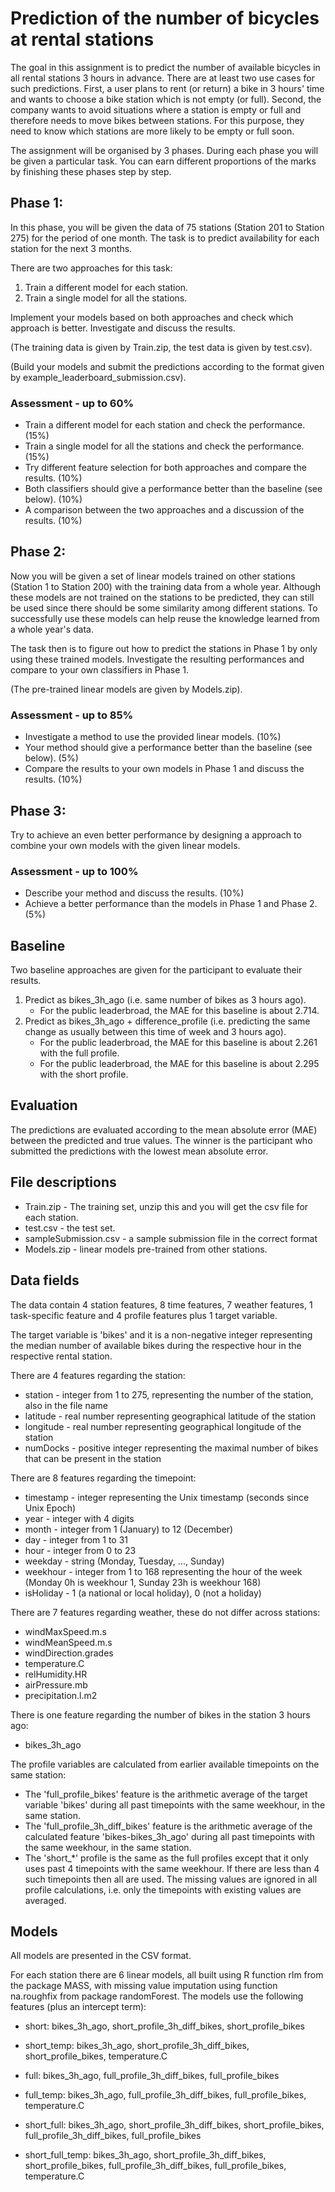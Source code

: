 # Prediction of the number of bicycles at rental stations
The goal in this assignment is to predict the number of available bicycles in
all rental stations 3 hours in advance. There are at least two use cases for
such predictions. First, a user plans to rent (or return) a bike in 3 hours'
time and wants to choose a bike station which is not empty (or full). Second,
the company wants to avoid situations where a station is empty or full and therefore
needs to move bikes between stations. For this purpose, they need to know which stations
are more likely to be empty or full soon.

The assignment will be organised by 3 phases. During each phase you will be given
a particular task. You can earn different proportions of the marks by finishing
these phases step by step.

## Phase 1:
In this phase, you will be given the data of 75 stations (Station 201 to Station 275)
for the period of one month. The task is to predict availability for each station for the next 3 months.

There are two approaches for this task:

1. Train a different model for each station.
2. Train a single model for all the stations.

Implement your models based on both approaches and check which approach is better. Investigate and discuss the results.

(The training data is given by Train.zip, the test data is given by test.csv).

(Build your models and submit the predictions according to the format given by example_leaderboard_submission.csv).

### Assessment - up to 60%
- Train a different model for each station and check the performance. (15%)
- Train a single model for all the stations and check the performance. (15%)
- Try different feature selection for both approaches and compare the results. (10%)
- Both classifiers should give a performance better than the baseline (see below). (10%)
- A comparison between the two approaches and a discussion of the results. (10%)

## Phase 2:
Now you will be given a set of linear models trained on other stations (Station 1 to Station 200) with the training data from a whole year. Although these models are not trained on the stations to be predicted, they can still be used since there should be some similarity among different stations. To successfully use these models can help reuse the knowledge learned from a whole year's data.

The task then is to figure out how to predict the stations in Phase 1 by only using these trained models. Investigate the resulting performances and compare to your own classifiers in Phase 1.

(The pre-trained linear models are given by Models.zip).

### Assessment - up to 85%
- Investigate a method to use the provided linear models. (10%)
- Your method should give a performance better than the baseline (see below). (5%)
- Compare the results to your own models in Phase 1 and discuss the results. (10%)

## Phase 3:
Try to achieve an even better performance by designing a approach to combine your own models with the given linear models.

### Assessment - up to 100%
- Describe your method and discuss the results. (10%)
- Achieve a better performance than the models in Phase 1 and Phase 2. (5%)

## Baseline
Two baseline approaches are given for the participant to evaluate their results.

1. Predict as bikes_3h_ago (i.e. same number of bikes as 3 hours ago).
    * For the public leaderbroad, the MAE for this baseline is about 2.714.
2. Predict as bikes_3h_ago + difference_profile (i.e. predicting the same change as usually between this time of week and 3 hours ago).
    * For the public leaderbroad, the MAE for this baseline is about 2.261 with the full profile.
    * For the public leaderbroad, the MAE for this baseline is about 2.295 with the short profile.

## Evaluation

The predictions are evaluated according to the mean absolute error (MAE) between the predicted and true values. The winner is the participant who submitted the predictions with the lowest mean absolute error.

## File descriptions

* Train.zip - The training set, unzip this and you will get the csv file for each station.
* test.csv - the test set.
* sampleSubmission.csv - a sample submission file in the correct format
* Models.zip - linear models pre-trained from other stations.

## Data fields

The data contain 4 station features, 8 time features, 7 weather features, 1 task-specific feature and 4 profile features plus 1 target variable.

The target variable is 'bikes' and it is a non-negative integer representing the median number of available bikes during the respective hour in the respective rental station.

There are 4 features regarding the station:

* station - integer from 1 to 275, representing the number of the station, also in the file name
* latitude - real number representing geographical latitude of the station
* longitude - real number representing geographical longitude of the station
* numDocks - positive integer representing the maximal number of bikes that can be present in the station

There are 8 features regarding the timepoint:

* timestamp - integer representing the Unix timestamp (seconds since Unix Epoch)
* year - integer with 4 digits
* month - integer from 1 (January) to 12 (December)
* day - integer from 1 to 31
* hour - integer from 0 to 23
* weekday - string (Monday, Tuesday, ..., Sunday)
* weekhour - integer from 1 to 168 representing the hour of the week (Monday 0h is weekhour 1, Sunday 23h is weekhour 168)
* isHoliday - 1 (a national or local holiday), 0 (not a holiday)

There are 7 features regarding weather, these do not differ across stations:

* windMaxSpeed.m.s
* windMeanSpeed.m.s
* windDirection.grades
* temperature.C
* relHumidity.HR
* airPressure.mb
* precipitation.l.m2

There is one feature regarding the number of bikes in the station 3 hours ago:

* bikes_3h_ago

The profile variables are calculated from earlier available timepoints on the same station:

* The 'full_profile_bikes' feature is the arithmetic average of the target variable 'bikes' during all past timepoints with the same weekhour, in the same station.
* The 'full_profile_3h_diff_bikes' feature is the arithmetic average of the calculated feature 'bikes-bikes_3h_ago' during all past timepoints with the same weekhour,
in the same station.
* The 'short_*' profile is the same as the full profiles except that it only uses past 4 timepoints with the same weekhour. If there are less than 4 such timepoints then all are used. The missing values are ignored in all profile calculations, i.e. only the timepoints with existing values are averaged.

## Models

All models are presented in the CSV format.

For each station there are 6 linear models, all built using R function rlm from the package MASS, with missing value imputation using function na.roughfix from
package randomForest. The models use the following features (plus an intercept term):

* short: bikes_3h_ago, short_profile_3h_diff_bikes, short_profile_bikes

* short_temp: bikes_3h_ago, short_profile_3h_diff_bikes, short_profile_bikes, temperature.C

* full: bikes_3h_ago, full_profile_3h_diff_bikes, full_profile_bikes

* full_temp: bikes_3h_ago, full_profile_3h_diff_bikes, full_profile_bikes, temperature.C

* short_full: bikes_3h_ago, short_profile_3h_diff_bikes, short_profile_bikes, full_profile_3h_diff_bikes, full_profile_bikes

* short_full_temp: bikes_3h_ago, short_profile_3h_diff_bikes, short_profile_bikes, full_profile_3h_diff_bikes, full_profile_bikes, temperature.C
